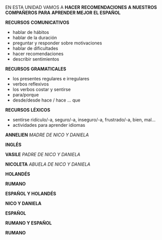 
EN ESTA UNIDAD VAMOS A
**HACER**
**RECOMENDACIONES**
**A NUESTROS**
**COMPAÑEROS PARA**
**APRENDER MEJOR**
**EL ESPAÑOL**

**RECURSOS**
**COMUNICATIVOS**
* hablar de hábitos
* hablar de la duración
* preguntar y responder sobre motivaciones
* hablar de dificultades
* hacer recomendaciones
* describir sentimientos

**RECURSOS**
**GRAMATICALES**
* los presentes regulares e irregulares
* verbos reflexivos
* los verbos costar y sentirse
* para/porque
* desde/desde hace / hace ... que

**RECURSOS**
**LÉXICOS**
* sentirse ridículo/-a, seguro/-a, inseguro/-a, frustrado/-a, bien, mal...
* actividades para aprender idiomas

**ANNELIEN**
*MADRE DE NICO Y DANIELA*

**INGLÉS**

**VASILE**
*PADRE DE NICO Y DANIELA*

**NICOLETA**
*ABUELA DE NICO Y DANIELA*

**HOLANDÉS**

**RUMANO**

**ESPAÑOL Y HOLANDÉS**

**NICO Y DANIELA**

**ESPAÑOL**

**RUMANO Y ESPAÑOL**

**RUMANO**
